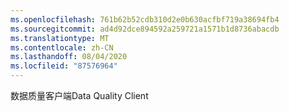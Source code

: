 ```yaml
---
ms.openlocfilehash: 761b62b52cdb310d2e0b630acfbf719a38694fb4
ms.sourcegitcommit: ad4d92dce894592a259721a1571b1d8736abacdb
ms.translationtype: MT
ms.contentlocale: zh-CN
ms.lasthandoff: 08/04/2020
ms.locfileid: "87576964"
---
```

<span data-ttu-id="adb5e-101">数据质量客户端</span><span class="sxs-lookup"><span data-stu-id="adb5e-101">Data Quality Client</span></span>
